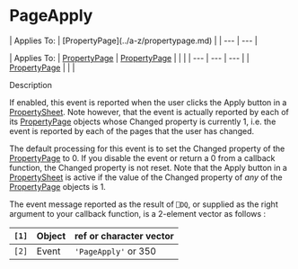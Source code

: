 




<h1 class="heading"><span class="name">PageApply</span></h1>
| Applies To: | [PropertyPage](../a-z/propertypage.md) |
| --- | ---  |

| Applies To: | [PropertyPage](../a-z/propertypage.md) | [PropertyPage](../a-z/propertypage.md) |  |  |
| --- | --- | ---  |
| [PropertyPage](../a-z/propertypage.md) |  |  |


Description


If enabled, this event is reported when the user clicks the Apply button in a [PropertySheet](../a-z/propertysheet.md). Note however, that the event is actually reported by each of its [PropertyPage](../a-z/propertypage.md) objects whose Changed property is currently 1, i.e. the event is reported by each of the pages that the user has changed.


The default processing for this event is to set the Changed property of the [PropertyPage](../a-z/propertypage.md) to 0. If you disable the event or return a 0 from a callback function, the Changed property is not reset. Note that the Apply button in a [PropertySheet](../a-z/propertysheet.md) is active if the value of the Changed property of *any* of the [PropertyPage](../a-z/propertypage.md) objects is 1.


The event message reported as the result of `⎕DQ`, or supplied as the right argument to your callback function, is a 2-element vector as follows :

| `[1]` | Object | ref or character vector |
| --- | --- | ---  |
| `[2]` | Event | `'PageApply'` or 350 |



